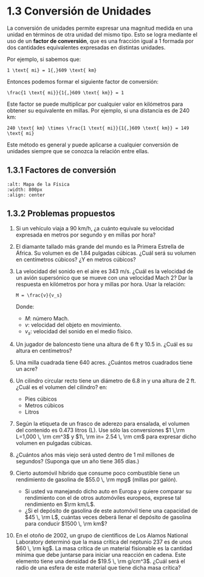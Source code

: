 #  1.3 Conversión de Unidades

La conversión de unidades permite expresar una magnitud medida en una unidad en términos de otra unidad del mismo tipo. Esto se logra mediante el uso de un **factor de conversión**, que es una fracción igual a 1 formada por dos cantidades equivalentes expresadas en distintas unidades.

Por ejemplo, si sabemos que:
```{math}
1 \text{ mi} = 1{,}609 \text{ km}
```
Entonces podemos formar el siguiente factor de conversión:
```{math}
\frac{1 \text{ mi}}{1{,}609 \text{ km}} = 1
```
Este factor se puede multiplicar por cualquier valor en kilómetros para obtener su equivalente en millas. Por ejemplo, si una distancia es de 240 km:
```{math}
240 \text{ km} \times \frac{1 \text{ mi}}{1{,}609 \text{ km}} = 149 \text{ mi}
```
Este método es general y puede aplicarse a cualquier conversión de unidades siempre que se conozca la relación entre ellas.
## 1.3.1 Factores de conversión

```{image} _static/1.3_factores_conversion.png
:alt: Mapa de la Física
:width: 800px
:align: center
```
## 1.3.2 Problemas propuestos
1. Si un vehículo viaja a 90 $\mathrm{km/h}$, ¿a cuánto equivale su velocidad expresada en metros por segundo y en millas por hora?

2. El diamante tallado más grande del mundo es la Primera Estrella de África. Su volumen es de 1.84 pulgadas cúbicas. ¿Cuál será su volumen en centímetros cúbicos? ¿Y en metros cúbicos?

3. La velocidad del sonido en el aire es 343 m/s. ¿Cuál es la velocidad de un avión supersónico que se mueve con una velocidad Mach 2? Dar la respuesta en kilómetros por hora y millas por hora. Usar la relación:

   ```{math}
   M = \frac{v}{v_s}
   ```

   Donde:

   - $M$: número Mach.
   - $v$: velocidad del objeto en movimiento.
   - $v_s$: velocidad del sonido en el medio físico.

4. Un jugador de baloncesto tiene una altura de 6 ft y 10.5 in. ¿Cuál es su altura en centímetros?
5. Una milla cuadrada tiene 640 acres. ¿Cuántos metros cuadrados tiene un acre?
6. Un cilindro circular recto tiene un diámetro de 6.8 in y una altura de 2 ft. ¿Cuál es el volumen del cilindro? en:
   -  Pies cúbicos  
   -  Metros cúbicos  
   -  Litros
7. Según la etiqueta de un frasco de aderezo para ensalada, el volumen del contenido es 0.473 litros (L). Use sólo las conversiones $1 \,\rm L=1,000 \, \rm cm^3$ y $1\, \rm in= 2.54 \, \rm cm$ para expresar dicho volumen en pulgadas cúbicas.
8. ¿Cuántos años más viejo será usted dentro de 1 mil millones de segundos? (Suponga que un año tiene $365$ días.)
9. Cierto automóvil híbrido que consume poco combustible tiene un rendimiento de gasolina de $55.0 \, \rm mpg$ (millas por galón). 
   - Si usted va manejando dicho auto en Europa y quiere comparar su rendimiento con el de otros automóviles europeos, exprese tal rendimiento en $\rm km/L$.
   - ¿Si el depósito de gasolina de este automóvil tiene una capacidad de $45 \, \rm L$, cuántas veces deberá llenar el depósito de gasolina para conducir $1500 \, \rm km$?
10.  En el otoño de 2002, un grupo de científicos de Los Alamos National Laboratory determinó que la masa crítica del neptunio 237 es de unos $60 \, \rm kg$. La masa crítica de un material fisionable es la cantidad mínima que debe juntarse para iniciar una reacción en cadena. Este elemento tiene una densidad de $19.5 \, \rm g/cm^3$. ¿Cuál será el radio de una esfera de este material que tiene dicha masa crítica?
